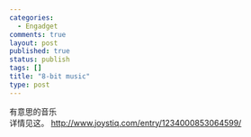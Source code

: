 ```yaml
--- 
categories: 
  - Engadget
comments: true
layout: post
published: true
status: publish
tags: []
title: "8-bit music"
type: post
---
```

<div id="msgcns!5F971C000415D85F!165" class="bvMsg">
<div>有意思的音乐</div>
<div>
详情见这。
<a href="http://www.joystiq.com/entry/1234000853064599/">http://www.joystiq.com/entry/1234000853064599/</a>
</div>
</div>
